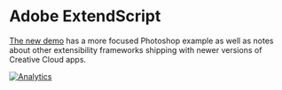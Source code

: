 # Adobe ExtendScript

[The new demo](https://docs.sheetjs.com/docs/demos/extendscript)
has a more focused Photoshop example as well as notes about other extensibility
frameworks shipping with newer versions of Creative Cloud apps.

[![Analytics](https://ga-beacon.appspot.com/UA-36810333-1/SheetJS/js-xlsx?pixel)](https://github.com/SheetJS/js-xlsx)
